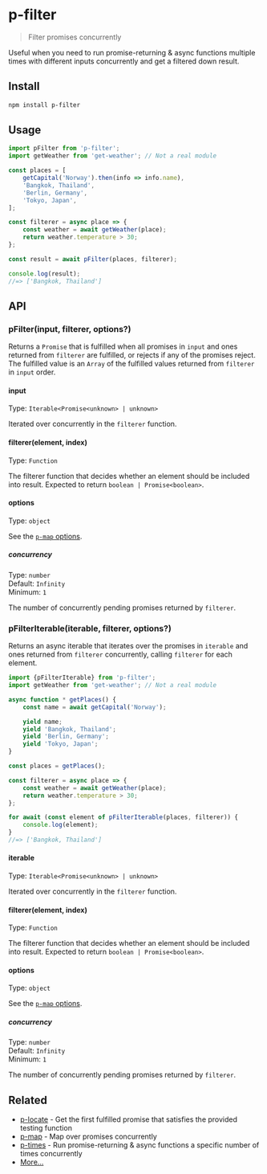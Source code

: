 # p-filter

> Filter promises concurrently

Useful when you need to run promise-returning & async functions multiple times with different inputs concurrently and get a filtered down result.

## Install

```sh
npm install p-filter
```

## Usage

```js
import pFilter from 'p-filter';
import getWeather from 'get-weather'; // Not a real module

const places = [
	getCapital('Norway').then(info => info.name),
	'Bangkok, Thailand',
	'Berlin, Germany',
	'Tokyo, Japan',
];

const filterer = async place => {
	const weather = await getWeather(place);
	return weather.temperature > 30;
};

const result = await pFilter(places, filterer);

console.log(result);
//=> ['Bangkok, Thailand']
```

## API

### pFilter(input, filterer, options?)

Returns a `Promise` that is fulfilled when all promises in `input` and ones returned from `filterer` are fulfilled, or rejects if any of the promises reject. The fulfilled value is an `Array` of the fulfilled values returned from `filterer` in `input` order.

#### input

Type: `Iterable<Promise<unknown> | unknown>`

Iterated over concurrently in the `filterer` function.

#### filterer(element, index)

Type: `Function`

The filterer function that decides whether an element should be included into result. Expected to return `boolean | Promise<boolean>`.

#### options

Type: `object`

See the [`p-map` options](https://github.com/sindresorhus/p-map#options).

##### concurrency

Type: `number`\
Default: `Infinity`\
Minimum: `1`

The number of concurrently pending promises returned by `filterer`.

### pFilterIterable(iterable, filterer, options?)

Returns an async iterable that iterates over the promises in `iterable` and ones returned from `filterer` concurrently, calling `filterer` for each element.

```js
import {pFilterIterable} from 'p-filter';
import getWeather from 'get-weather'; // Not a real module

async function * getPlaces() {
	const name = await getCapital('Norway');

	yield name;
	yield 'Bangkok, Thailand';
	yield 'Berlin, Germany';
	yield 'Tokyo, Japan';
}

const places = getPlaces();

const filterer = async place => {
	const weather = await getWeather(place);
	return weather.temperature > 30;
};

for await (const element of pFilterIterable(places, filterer)) {
	console.log(element);
}
//=> ['Bangkok, Thailand']
```

#### iterable

Type: `Iterable<Promise<unknown> | unknown>`

Iterated over concurrently in the `filterer` function.

#### filterer(element, index)

Type: `Function`

The filterer function that decides whether an element should be included into result. Expected to return `boolean | Promise<boolean>`.

#### options

Type: `object`

See the [`p-map` options](https://github.com/sindresorhus/p-map#options).

##### concurrency

Type: `number`\
Default: `Infinity`\
Minimum: `1`

The number of concurrently pending promises returned by `filterer`.

## Related

- [p-locate](https://github.com/sindresorhus/p-locate) - Get the first fulfilled promise that satisfies the provided testing function
- [p-map](https://github.com/sindresorhus/p-map) - Map over promises concurrently
- [p-times](https://github.com/sindresorhus/p-times) - Run promise-returning & async functions a specific number of times concurrently
- [More…](https://github.com/sindresorhus/promise-fun)
